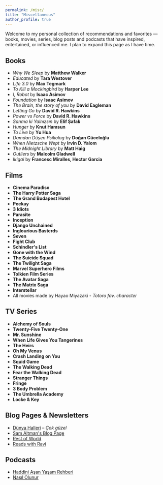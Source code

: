 ```yaml
---
permalink: /misc/
title: "Miscellaneous"
author_profile: true
---
```


Welcome to my personal collection of recommendations and favorites — books, movies, series, blog posts and podcasts that have inspired, entertained, or influenced me.
I plan to expand this page as I have time.


## Books

- *Why We Sleep* by **Matthew Walker**   
- *Educated* by **Tara Westover**
- *Life 3.0* by **Max Tegmark**
- *To Kill a Mockingbird* by **Harper Lee** 
- *I, Robot* by **Isaac Asimov**
- *Foundation* by **Isaac Asimov**
- *The Brain, the story of you* by **David Eagleman**
- *Letting Go* by **David R. Hawkins**
- *Power vs Force* by **David R. Hawkins**
- *Sanma ki Yalnızsın* by **Elif Şafak**
- *Hunger* by **Knut Hamsun**
- *To Live* by **Yu Hua**
- *Damdan Düşen Psikolog* by **Doğan Cüceloğlu**
- *When Nietzsche Wept* by **Irvin D. Yalom**
- *The Midnight Library* by **Matt Haig**
- *Outliers* by **Malcolm Gladwell**
- *Ikigai* by **Francesc Miralles, Hector Garcia**


## Films

- **Cinema Paradiso**
- **The Harry Potter Saga** 
- **The Grand Budapest Hotel**
- **Peekay**
- **3 Idiots**
- **Parasite** 
- **Inception**
- **Django Unchained**
- **Inglourious Basterds**
- **Seven**
- **Fight Club**
- **Schindler's List**
- **Gone with the Wind**
- **The Suicide Squad**
- **The Twilight Saga**
- **Marvel Superhero Films**
- **Tolkien Film Series**
- **The Avatar Saga** 
- **The Matrix Saga**
- **Interstellar**
- All movies made by Hayao Miyazaki - _Totoro fav. character_


## TV Series

- **Alchemy of Souls** 
- **Twenty-Five Twenty-One**
- **Mr. Sunshine**
- **When Life Gives You Tangerines**
- **The Heirs**
- **Oh My Venus**
- **Crash Landing on You**
- **Squid Game**
- **The Walking Dead**
- **Fear the Walking Dead**
- **Stranger Things**
- **Fringe**
- **3 Body Problem**
- **The Umbrella Academy**
- **Locke & Key**


## Blog Pages & Newsletters

- [Dünya Halleri](https://bulten.mserdark.com/) – _Çok güzel_
- [Sam Altman's Blog Page](https://blog.samaltman.com/) 
- [Rest of World](https://restofworld.org/) 
- [Reads with Ravi](https://readswithravi.beehiiv.com/)


## Podcasts

- [Haddini Aşan Yaşam Rehberi](https://open.spotify.com/show/6FE15npKH09vHC7AIgHxH8) 
- [Nasıl Olunur](https://open.spotify.com/show/1q6zr0Va8JXmTrcfqRTcJO) 
